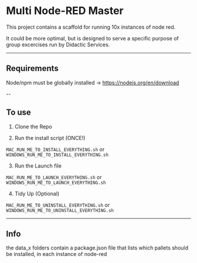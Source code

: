 # Multi Node-RED Master

This project contains a scaffold for running 10x instances of node red.

It could be more optimal, but is designed to serve a specific purpose of group excercises run by Didactic Services.


---

## Requirements
Node/npm must be globally installed -> https://nodejs.org/en/download

--

## To use

1. Clone the Repo

2. Run the install script (ONCE!)

```MAC_RUN_ME_TO_INSTALL_EVERYTHING.sh``` or ``` WINDOWS_RUN_ME_TO_INSTALL_EVERYTHING.sh```

3. Run the Launch file

```MAC_RUN_ME_TO_LAUNCH_EVERYTHING.sh``` or ``` WINDOWS_RUN_ME_TO_LAUNCH_EVERYTHING.sh```

4. Tidy Up (Optional)

```MAC_RUN_ME_TO_UNINSTALL_EVERYTHING.sh``` or ``` WINDOWS_RUN_ME_TO_UNINSTALL_EVERYTHING.sh```


---

## Info
the data_x folders contain a package.json file that lists which pallets should be installed, in each instance of node-red 
